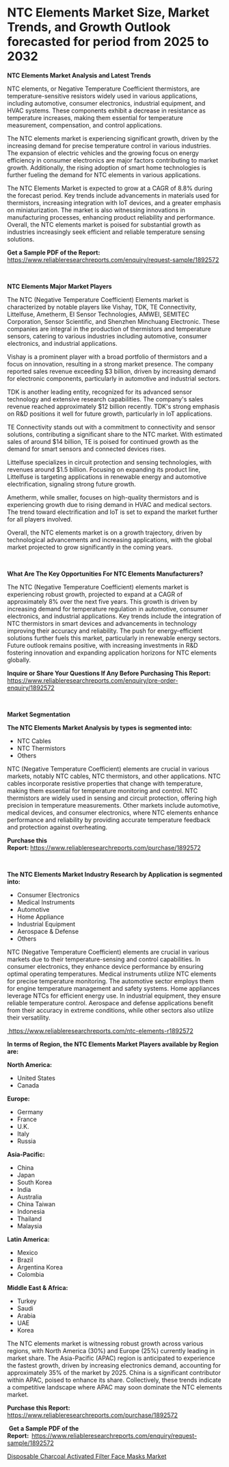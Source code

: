 <p><h1>NTC Elements Market Size, Market Trends, and Growth Outlook forecasted for period from 2025 to 2032</h1></p><p><strong>NTC Elements Market Analysis and Latest Trends</strong></p>
<p><p>NTC elements, or Negative Temperature Coefficient thermistors, are temperature-sensitive resistors widely used in various applications, including automotive, consumer electronics, industrial equipment, and HVAC systems. These components exhibit a decrease in resistance as temperature increases, making them essential for temperature measurement, compensation, and control applications.</p><p>The NTC elements market is experiencing significant growth, driven by the increasing demand for precise temperature control in various industries. The expansion of electric vehicles and the growing focus on energy efficiency in consumer electronics are major factors contributing to market growth. Additionally, the rising adoption of smart home technologies is further fueling the demand for NTC elements in various applications.</p><p>The NTC Elements Market is expected to grow at a CAGR of 8.8% during the forecast period. Key trends include advancements in materials used for thermistors, increasing integration with IoT devices, and a greater emphasis on miniaturization. The market is also witnessing innovations in manufacturing processes, enhancing product reliability and performance. Overall, the NTC elements market is poised for substantial growth as industries increasingly seek efficient and reliable temperature sensing solutions.</p></p>
<p><strong>Get a Sample PDF of the Report:&nbsp;</strong> <a href="https://www.reliableresearchreports.com/enquiry/request-sample/1892572?utm_campaign=2957&utm_medium=2&utm_source=Github&utm_content=ia&utm_term=28032025&utm_id=ntc-elements">https://www.reliableresearchreports.com/enquiry/request-sample/1892572</a></p>
<p>&nbsp;</p>
<p><strong>NTC Elements Major Market Players</strong></p>
<p><p>The NTC (Negative Temperature Coefficient) Elements market is characterized by notable players like Vishay, TDK, TE Connectivity, Littelfuse, Ametherm, EI Sensor Technologies, AMWEI, SEMITEC Corporation, Sensor Scientific, and Shenzhen Minchuang Electronic. These companies are integral in the production of thermistors and temperature sensors, catering to various industries including automotive, consumer electronics, and industrial applications.</p><p>Vishay is a prominent player with a broad portfolio of thermistors and a focus on innovation, resulting in a strong market presence. The company reported sales revenue exceeding $3 billion, driven by increasing demand for electronic components, particularly in automotive and industrial sectors.</p><p>TDK is another leading entity, recognized for its advanced sensor technology and extensive research capabilities. The company's sales revenue reached approximately $12 billion recently. TDK's strong emphasis on R&D positions it well for future growth, particularly in IoT applications.</p><p>TE Connectivity stands out with a commitment to connectivity and sensor solutions, contributing a significant share to the NTC market. With estimated sales of around $14 billion, TE is poised for continued growth as the demand for smart sensors and connected devices rises.</p><p>Littelfuse specializes in circuit protection and sensing technologies, with revenues around $1.5 billion. Focusing on expanding its product line, Littelfuse is targeting applications in renewable energy and automotive electrification, signaling strong future growth.</p><p>Ametherm, while smaller, focuses on high-quality thermistors and is experiencing growth due to rising demand in HVAC and medical sectors. The trend toward electrification and IoT is set to expand the market further for all players involved.</p><p>Overall, the NTC elements market is on a growth trajectory, driven by technological advancements and increasing applications, with the global market projected to grow significantly in the coming years.</p></p>
<p>&nbsp;</p>
<p><strong>What Are The Key Opportunities For NTC Elements Manufacturers?</strong></p>
<p><p>The NTC (Negative Temperature Coefficient) elements market is experiencing robust growth, projected to expand at a CAGR of approximately 8% over the next five years. This growth is driven by increasing demand for temperature regulation in automotive, consumer electronics, and industrial applications. Key trends include the integration of NTC thermistors in smart devices and advancements in technology improving their accuracy and reliability. The push for energy-efficient solutions further fuels this market, particularly in renewable energy sectors. Future outlook remains positive, with increasing investments in R&D fostering innovation and expanding application horizons for NTC elements globally.</p></p>
<p><strong>Inquire or Share Your Questions If Any Before Purchasing This Report:</strong> <a href="https://www.reliableresearchreports.com/enquiry/pre-order-enquiry/1892572?utm_campaign=2957&utm_medium=2&utm_source=Github&utm_content=ia&utm_term=28032025&utm_id=ntc-elements">https://www.reliableresearchreports.com/enquiry/pre-order-enquiry/1892572</a></p>
<p>&nbsp;</p>
<p><strong>Market Segmentation</strong></p>
<p><strong>The NTC Elements Market Analysis by types is segmented into:</strong></p>
<p><ul><li>NTC Cables</li><li>NTC Thermistors</li><li>Others</li></ul></p>
<p><p>NTC (Negative Temperature Coefficient) elements are crucial in various markets, notably NTC cables, NTC thermistors, and other applications. NTC cables incorporate resistive properties that change with temperature, making them essential for temperature monitoring and control. NTC thermistors are widely used in sensing and circuit protection, offering high precision in temperature measurements. Other markets include automotive, medical devices, and consumer electronics, where NTC elements enhance performance and reliability by providing accurate temperature feedback and protection against overheating.</p></p>
<p><strong>Purchase this Report:&nbsp;</strong><a href="https://www.reliableresearchreports.com/purchase/1892572?utm_campaign=2957&utm_medium=2&utm_source=Github&utm_content=ia&utm_term=28032025&utm_id=ntc-elements">https://www.reliableresearchreports.com/purchase/1892572</a></p>
<p>&nbsp;</p>
<p><strong>The NTC Elements Market Industry Research by Application is segmented into:</strong></p>
<p><ul><li>Consumer Electronics</li><li>Medical Instruments</li><li>Automotive</li><li>Home Appliance</li><li>Industrial Equipment</li><li>Aerospace & Defense</li><li>Others</li></ul></p>
<p><p>NTC (Negative Temperature Coefficient) elements are crucial in various markets due to their temperature-sensing and control capabilities. In consumer electronics, they enhance device performance by ensuring optimal operating temperatures. Medical instruments utilize NTC elements for precise temperature monitoring. The automotive sector employs them for engine temperature management and safety systems. Home appliances leverage NTCs for efficient energy use. In industrial equipment, they ensure reliable temperature control. Aerospace and defense applications benefit from their accuracy in extreme conditions, while other sectors also utilize their versatility.</p></p>
<p><a href="https://www.reliableresearchreports.com/ntc-elements-r1892572?utm_campaign=2957&utm_medium=2&utm_source=Github&utm_content=ia&utm_term=28032025&utm_id=ntc-elements">&nbsp;https://www.reliableresearchreports.com/ntc-elements-r1892572</a></p>
<p><strong>In terms of Region, the NTC Elements Market Players available by Region are:</strong></p>
<p>
    <p> <strong> North America: </strong>
        <ul>
            <li>United States</li>
            <li>Canada</li>
        </ul>
        </p> 
    <p> <strong> Europe: </strong>
        <ul>
            <li>Germany</li>
            <li>France</li>
            <li>U.K.</li>
            <li>Italy</li>
            <li>Russia</li>
        </ul>
        </p> 
    <p> <strong> Asia-Pacific: </strong>
        <ul>
            <li>China</li>
            <li>Japan</li>
            <li>South Korea</li>
            <li>India</li>
            <li>Australia</li>
            <li>China Taiwan</li>
            <li>Indonesia</li>
            <li>Thailand</li>
            <li>Malaysia</li>
        </ul>
        </p> 
    <p> <strong> Latin America: </strong>
        <ul>
            <li>Mexico</li>
            <li>Brazil</li>
            <li>Argentina Korea</li>
            <li>Colombia</li>
        </ul>
        </p> 
    <p> <strong> Middle East & Africa: </strong>
        <ul>
            <li>Turkey</li>
            <li>Saudi</li>
            <li>Arabia</li>
            <li>UAE</li>
            <li>Korea</li>
        </ul>
    </p>
    </p>
<p><p>The NTC elements market is witnessing robust growth across various regions, with North America (30%) and Europe (25%) currently leading in market share. The Asia-Pacific (APAC) region is anticipated to experience the fastest growth, driven by increasing electronics demand, accounting for approximately 35% of the market by 2025. China is a significant contributor within APAC, poised to enhance its share. Collectively, these trends indicate a competitive landscape where APAC may soon dominate the NTC elements market.</p></p>
<p><strong>Purchase this Report: </strong><a href="https://www.reliableresearchreports.com/purchase/1892572?utm_campaign=2957&utm_medium=2&utm_source=Github&utm_content=ia&utm_term=28032025&utm_id=ntc-elements">https://www.reliableresearchreports.com/purchase/1892572</a></p>
<p>&nbsp;<strong>Get a Sample PDF of the Report:&nbsp;&nbsp;</strong><a href="https://www.reliableresearchreports.com/enquiry/request-sample/1892572?utm_campaign=2957&utm_medium=2&utm_source=Github&utm_content=ia&utm_term=28032025&utm_id=ntc-elements">https://www.reliableresearchreports.com/enquiry/request-sample/1892572</a></p>
<p><strong></strong></p>
<p><p><a href="https://github.com/popupioo/Market-Research-Report-List-1/blob/main/disposable-charcoal-activated-filter-face-masks-market.md?utm_campaign=2957&utm_medium=2&utm_source=Github&utm_content=ia&utm_term=28032025&utm_id=ntc-elements">Disposable Charcoal Activated Filter Face Masks Market</a></p></p>